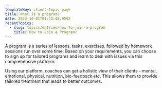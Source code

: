 ```yaml
---
templateKey: client-topic-page
title: What is a program?
date: 2020-10-01T01:12:48.959Z
recentTopics:
  - slug: topics/entries/how-to-join-a-program
    title: How to Join a Program?
---
```

A program is a series of lessons, tasks, exercises, followed by homework sessions run over some time. Based on your requirements, you can choose to sign up for tailored programs and learn to deal with issues via this comprehensive platform. 

Using our platform, coaches can get a holistic view of their clients - mental, emotional, physical, nutrition, bio-feedback etc. This allows them to provide tailored treatment that leads to better outcomes.

![]()

